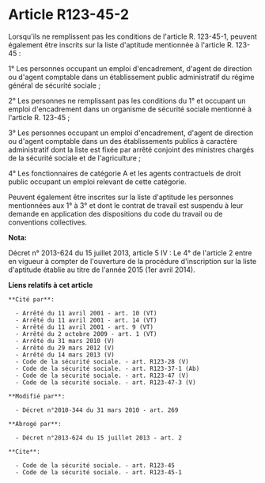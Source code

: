 # Article R123-45-2

Lorsqu'ils ne remplissent pas les conditions de l'article R. 123-45-1, peuvent également être inscrits sur la liste
d'aptitude mentionnée à l'article R. 123-45 : 

1° Les personnes occupant un emploi d'encadrement, d'agent de direction ou d'agent comptable dans un établissement public
administratif du régime général de sécurité sociale ; 

2° Les personnes ne remplissant pas les conditions du 1° et occupant un emploi d'encadrement dans un organisme de sécurité
sociale mentionné à l'article R. 123-45 ; 

3° Les personnes occupant un emploi d'encadrement, d'agent de direction ou d'agent comptable dans un des établissements
publics à caractère administratif dont la liste est fixée par arrêté conjoint des ministres chargés de la sécurité sociale et
de l'agriculture ; 

4° Les fonctionnaires de catégorie A et les agents contractuels de droit public occupant un emploi relevant de cette
catégorie. 

Peuvent également être inscrites sur la liste d'aptitude les personnes mentionnées aux 1° à 3° et dont le contrat de travail
est suspendu à leur demande en application des dispositions du code du travail ou de conventions collectives.

**Nota:**

Décret n° 2013-624 du 15 juillet 2013, article 5 IV : Le 4° de l'article 2 entre en vigueur à compter de l'ouverture de la
procédure d'inscription sur la liste d'aptitude établie au titre de l'année 2015 (1er avril 2014).

**Liens relatifs à cet article**

	**Cité par**:

	  - Arrêté du 11 avril 2001 - art. 10 (VT)
	  - Arrêté du 11 avril 2001 - art. 14 (VT)
	  - Arrêté du 11 avril 2001 - art. 9 (VT)
	  - Arrêté du 2 octobre 2009 - art. 1 (VT)
	  - Arrêté du 31 mars 2010 (V)
	  - Arrêté du 29 mars 2012 (V)
	  - Arrêté du 14 mars 2013 (V)
	  - Code de la sécurité sociale. - art. R123-28 (V)
	  - Code de la sécurité sociale. - art. R123-37-1 (Ab)
	  - Code de la sécurité sociale. - art. R123-47 (V)
	  - Code de la sécurité sociale. - art. R123-47-3 (V)

	**Modifié par**:

	  - Décret n°2010-344 du 31 mars 2010 - art. 269

	**Abrogé par**:

	  - Décret n°2013-624 du 15 juillet 2013 - art. 2

	**Cite**:

	  - Code de la sécurité sociale. - art. R123-45
	  - Code de la sécurité sociale. - art. R123-45-1
